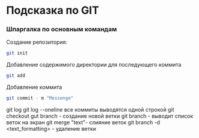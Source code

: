 # Подсказка по GIT
### Шпаргалка по основным командам

Создание репозитория:
```sh
git init
```

Добавление содержимого директории для последующего коммита
```sh
git add
```

Добавление коммита
```sh
git commit - m "Messenge"
```


git log
git log --oneline все коммиты выводятся одной строкой
git checkout
gut branch <branchname> - создание новой ветки
git branch - выводит список веток на экран
git merge  "text"- слияние веток
git branch -d <text_formatting> - удаление ветки